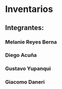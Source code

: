 # Inventarios

## Integrantes:
### Melanie Reyes Berna
### Diego Acuña
### Gustavo Yupanqui
### Giacomo Daneri
